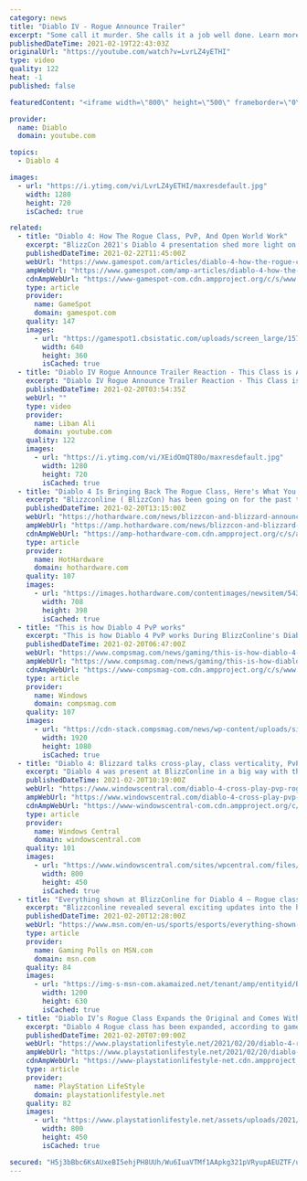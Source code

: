 ```yaml
---
category: news
title: "Diablo IV - Rogue Announce Trailer"
excerpt: "Some call it murder. She calls it a job well done. Learn more at Diablo4.com The Rogue is the newest addition to the Diablo IV campfire, combining range and ..."
publishedDateTime: 2021-02-19T22:43:03Z
originalUrl: "https://youtube.com/watch?v=LvrLZ4yETHI"
type: video
quality: 122
heat: -1
published: false

featuredContent: "<iframe width=\"800\" height=\"500\" frameborder=\"0\" src=\"https://www.youtube.com/embed/LvrLZ4yETHI\" allow=\"accelerometer; autoplay; encrypted-media; gyroscope; picture-in-picture\" allowfullscreen></iframe>"

provider:
  name: Diablo
  domain: youtube.com

topics:
  - Diablo 4

images:
  - url: "https://i.ytimg.com/vi/LvrLZ4yETHI/maxresdefault.jpg"
    width: 1280
    height: 720
    isCached: true

related:
  - title: "Diablo 4: How The Rogue Class, PvP, And Open World Work"
    excerpt: "BlizzCon 2021's Diablo 4 presentation shed more light on the new class announcement and how its bringing back PvP elements."
    publishedDateTime: 2021-02-22T11:45:00Z
    webUrl: "https://www.gamespot.com/articles/diablo-4-how-the-rogue-class-pvp-and-open-world-work/1100-6487851/"
    ampWebUrl: "https://www.gamespot.com/amp-articles/diablo-4-how-the-rogue-class-pvp-and-open-world-work/1100-6487851/"
    cdnAmpWebUrl: "https://www-gamespot-com.cdn.ampproject.org/c/s/www.gamespot.com/amp-articles/diablo-4-how-the-rogue-class-pvp-and-open-world-work/1100-6487851/"
    type: article
    provider:
      name: GameSpot
      domain: gamespot.com
    quality: 147
    images:
      - url: "https://gamespot1.cbsistatic.com/uploads/screen_large/1574/15746725/3798854-diablo4_presentation_site.jpg"
        width: 640
        height: 360
        isCached: true
  - title: "Diablo IV Rogue Announce Trailer Reaction - This Class is AMAZING!"
    excerpt: "Diablo IV Rogue Announce Trailer Reaction - This Class is AMAZING! During Blizzcon 2021, Diablo IV brought some new information in the form of a new class ..."
    publishedDateTime: 2021-02-20T03:54:35Z
    webUrl: ""
    type: video
    provider:
      name: Liban Ali
      domain: youtube.com
    quality: 122
    images:
      - url: "https://i.ytimg.com/vi/XEidOmQT80o/maxresdefault.jpg"
        width: 1280
        height: 720
        isCached: true
  - title: "Diablo 4 Is Bringing Back The Rogue Class, Here's What You Need To Know"
    excerpt: "Blizzconline ( BlizzCon) has been going on for the past two days, and it has brought plenty of announcements for all of Blizzard ’s IPs. Amongst these updates, a new character class was announced for ..."
    publishedDateTime: 2021-02-20T13:15:00Z
    webUrl: "https://hothardware.com/news/blizzcon-and-blizzard-announce-rogue-class-for-diablo-iv"
    ampWebUrl: "https://amp.hothardware.com/news/blizzcon-and-blizzard-announce-rogue-class-for-diablo-iv"
    cdnAmpWebUrl: "https://amp-hothardware-com.cdn.ampproject.org/c/s/amp.hothardware.com/news/blizzcon-and-blizzard-announce-rogue-class-for-diablo-iv"
    type: article
    provider:
      name: HotHardware
      domain: hothardware.com
    quality: 107
    images:
      - url: "https://images.hothardware.com/contentimages/newsitem/54331/content/Diablo_IV_Rogue_Key_Art.jpg"
        width: 708
        height: 398
        isCached: true
  - title: "This is how Diablo 4 PvP works"
    excerpt: "This is how Diablo 4 PvP works During BlizzConline's Diablo 4 deep dive segment, the developers of the RPG game provided some new details ..."
    publishedDateTime: 2021-02-20T06:47:00Z
    webUrl: "https://www.compsmag.com/news/gaming/this-is-how-diablo-4-pvp-works/"
    ampWebUrl: "https://www.compsmag.com/news/gaming/this-is-how-diablo-4-pvp-works/amp/"
    cdnAmpWebUrl: "https://www-compsmag-com.cdn.ampproject.org/c/s/www.compsmag.com/news/gaming/this-is-how-diablo-4-pvp-works/amp/"
    type: article
    provider:
      name: Windows
      domain: compsmag.com
    quality: 107
    images:
      - url: "https://cdn-stack.compsmag.com/news/wp-content/uploads/sites/27/2021/02/This-is-how-Diablo-4-PvP-works.jpg"
        width: 1920
        height: 1080
        isCached: true
  - title: "Diablo 4: Blizzard talks cross-play, class verticality, PvP and the Rogue's agility"
    excerpt: "Diablo 4 was present at BlizzConline in a big way with the gory reveal of the Rogue class, the fourth of five classes that'll be present in the game at launch. Shortly after the reveal, I had the ..."
    publishedDateTime: 2021-02-20T10:19:00Z
    webUrl: "https://www.windowscentral.com/diablo-4-cross-play-pvp-rogue"
    ampWebUrl: "https://www.windowscentral.com/diablo-4-cross-play-pvp-rogue?amp"
    cdnAmpWebUrl: "https://www-windowscentral-com.cdn.ampproject.org/c/s/www.windowscentral.com/diablo-4-cross-play-pvp-rogue?amp"
    type: article
    provider:
      name: Windows Central
      domain: windowscentral.com
    quality: 101
    images:
      - url: "https://www.windowscentral.com/sites/wpcentral.com/files/styles/large/public/field/image/2021/02/diablo-4-rogue-art.jpg"
        width: 800
        height: 450
        isCached: true
  - title: "Everything shown at BlizzConline for Diablo 4 – Rogue class, PvP, open-world"
    excerpt: "Blizzconline revealed several exciting updates into the highly anticipated Diablo IV project, including the fourth class’s reveal: The Rouge, along with PvP combat, and a bunch of open-world details, ..."
    publishedDateTime: 2021-02-20T12:28:00Z
    webUrl: "https://www.msn.com/en-us/sports/esports/everything-shown-at-blizzconline-for-diablo-4-e2-80-93-rogue-class-pvp-open-world/ar-BB1dREVY"
    type: article
    provider:
      name: Gaming Polls on MSN.com
      domain: msn.com
    quality: 84
    images:
      - url: "https://img-s-msn-com.akamaized.net/tenant/amp/entityid/BB1dRvcg.img?h=630&w=1200&m=6&q=60&o=t&l=f&f=jpg"
        width: 1200
        height: 630
        isCached: true
  - title: "Diablo IV’s Rogue Class Expands the Original and Comes With a Lot of Customization Options"
    excerpt: "Diablo 4 Rogue class has been expanded, according to game director Luis Barriga. It'll come with a lot of customization options."
    publishedDateTime: 2021-02-20T07:09:00Z
    webUrl: "https://www.playstationlifestyle.net/2021/02/20/diablo-4-rogue-class-reveal/"
    ampWebUrl: "https://www.playstationlifestyle.net/2021/02/20/diablo-4-rogue-class-reveal/amp/"
    cdnAmpWebUrl: "https://www-playstationlifestyle-net.cdn.ampproject.org/c/s/www.playstationlifestyle.net/2021/02/20/diablo-4-rogue-class-reveal/amp/"
    type: article
    provider:
      name: PlayStation LifeStyle
      domain: playstationlifestyle.net
    quality: 82
    images:
      - url: "https://www.playstationlifestyle.net/assets/uploads/2021/02/diablo-4-rogue.jpg"
        width: 800
        height: 450
        isCached: true

secured: "H5j3bBbc6KsAUxeBI5ehjPH8UUh/Wu6IuaVTMf1AApkg321pVRyupAEUZTF/ufV6JRkZ3ddDfzsKDZjAG7+3BjthV4TtSIVLIJWssDHrNaNgwRlGajKUEUvjGtyWnItEz2v9bNlZwb6KaeEaZcjLMggdrvWMd5JuYP9rnryynsY/Mjio0E3mvnGzL8hsG5OcSROoq7pJVYOAZQTOrqCiiisoJ1+MpUQM3lBJzjiPaD3qB85Vst9BDvGSHBPqLQJzd7G0Xz7mO617S45/FVipvLIpoPTYT8i6mwQdaUZ34alkCHcjUFO4Y9ZoXPB1EKBuZqoGveuwBMwn0BQOpELkpfeQYSo7si1eVJ0RZp9lxtYYfcdxC9xOkV+YzCyPDhJVsS3AnuVEbLg3RvkhsPLaujwsDxRTupuPrw+M3ytuy6iQmS9qvWvDRC0iduIr+NN1;vAiuMtI2KdSlETKv3oNbxg=="
---
```



